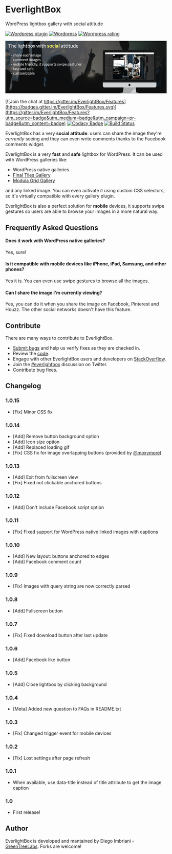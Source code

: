 # EverlightBox

WordPress lightbox gallery with social attitude

[![Wordpress plugin](http://img.shields.io/wordpress/plugin/v/everlightbox.svg)](https://wordpress.org/plugins/everlightbox/)
[![Wordpress](http://img.shields.io/wordpress/plugin/dt/everlightbox.svg)](https://wordpress.org/plugins/everlightbox/)
[![Wordpress rating](http://img.shields.io/wordpress/plugin/r/everlightbox.svg)](https://wordpress.org/plugins/everlightbox/)


![EverlightBox](images/banner-772x250.png)

[![Join the chat at https://gitter.im/EverlightBox/Features](https://badges.gitter.im/EverlightBox/Features.svg)](https://gitter.im/EverlightBox/Features?utm_source=badge&utm_medium=badge&utm_campaign=pr-badge&utm_content=badge)
[![Codacy Badge](https://api.codacy.com/project/badge/Grade/6a939df5f4e4464ea6f55348ffe76169)](https://www.codacy.com/app/diego_8/EverlightBox?utm_source=github.com&amp;utm_medium=referral&amp;utm_content=GreenTreeLabs/EverlightBox&amp;utm_campaign=Badge_Grade)
[![Build Status](https://travis-ci.org/GreenTreeLabs/EverlightBox.svg?branch=master)](https://travis-ci.org/GreenTreeLabs/EverlightBox)

EverlightBox has a very **social attitude**: users can share the image they're *currently* seeing and they can even write comments thanks to the Facebook comments widget.

EverlightBox is a very **fast** and **safe** lightbox for WordPress. It can be used with WordPress galleries like:

- WordPress native galleries
- [Final Tiles Gallery](https://wordpress.org/plugins/final-tiles-grid-gallery-lite/)
- [Modula Grid Gallery](https://wordpress.org/plugins/modula-best-grid-gallery/)
 
and any linked image. You can even activate it using custom CSS selectors, so it's virtually compatible with every gallery plugin.

EverlightBox is also a perfect solution for **mobile** devices, it supports swipe gestures so users are able to browse your images in a more natural way.

## Frequently Asked Questions

#### Does it work with WordPress native galleries?
Yes, sure!

#### Is it compatible with mobile devices like iPhone, iPad, Samsung, and other phones?
Yes it is. You can even use swipe gestures to browse all the images.

#### Can I share the image I'm currently viewing?
Yes, you can do it when you share the image on Facebook, Pinterest and Houzz. The other social networks doesn't have this feature.

## Contribute

There are many ways to contribute to EverlightBox.
* [Submit bugs](https://github.com/GreenTreeLabs/EverlightBox/issues) and help us verify fixes as they are checked in.
* Review the [code](https://github.com/GreenTreeLabs/EverlightBox/pulls).
* Engage with other EverlightBox users and developers on [StackOverflow](http://stackoverflow.com/questions/tagged/everlightbox). 
* Join the [#everlightbox](http://twitter.com/#!/search/realtime/%23everlightbox) discussion on Twitter.
* Contribute bug fixes.

## Changelog 

### 1.0.15
- [Fix] Minor CSS fix

### 1.0.14
- [Add] Remove button background option
- [Add] Icon size option
- [Add] Replaced loading gif
- [Fix] CSS fix for image overlapping buttons (provided by [@moxymore](https://wordpress.org/support/users/moxymore/))

### 1.0.13 
- [Add] Exit from fullscreen view
- [Fix] Fixed not clickable anchored buttons

### 1.0.12
- [Add] Don't include Facebook script option

### 1.0.11
- [Fix] Fixed support for WordPress native linked images with captions

### 1.0.10
- [Add] New layout: buttons anchored to edges
- [Add] Facebook comment count

### 1.0.9
- [Fix] Images with query string are now correctly parsed

### 1.0.8
- [Add] Fullscreen button

### 1.0.7
- [Fix] Fixed download button after last update

### 1.0.6
- [Add] Facebook like button

### 1.0.5
- [Add] Close lightbox by clicking background

### 1.0.4
- [Meta] Added new question to FAQs in README.txt

### 1.0.3

- [Fix] Changed trigger event for mobile devices

### 1.0.2

- [Fix] Lost settings after page refresh

### 1.0.1

- When available, use data-title instead of title attribute to get the image caption

### 1.0

- First release!

## Author

EverlightBox is developed and mantained by Diego Imbriani - [GreenTreeLabs](http://www.greentreelabs.net). Forks are welcome!